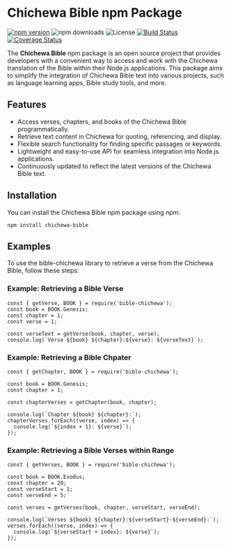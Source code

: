 # Chichewa Bible npm Package

[![npm version](https://img.shields.io/npm/v/chichewa-bible.svg)](https://www.npmjs.com/package/chichewa-bible)
![npm downloads](https://img.shields.io/npm/dt/chichewa-bible.svg)
![License](https://img.shields.io/npm/l/chichewa-bible.svg)
[![Build Status](https://travis-ci.org/your-username/chichewa-bible.svg?branch=master)](https://travis-ci.org/your-username/chichewa-bible)
[![Coverage Status](https://coveralls.io/repos/github/your-username/chichewa-bible/badge.svg?branch=master)](https://coveralls.io/github/your-username/chichewa-bible?branch=master)


The **Chichewa Bible** npm package is an open source project that provides developers with a convenient way to access and work with the Chichewa translation of the Bible within their Node.js applications. This package aims to simplify the integration of Chichewa Bible text into various projects, such as language learning apps, Bible study tools, and more.

## Features

- Access verses, chapters, and books of the Chichewa Bible programmatically.
- Retrieve text content in Chichewa for quoting, referencing, and display.
- Flexible search functionality for finding specific passages or keywords.
- Lightweight and easy-to-use API for seamless integration into Node.js applications.
- Continuously updated to reflect the latest versions of the Chichewa Bible text.

## Installation

You can install the Chichewa Bible npm package using npm:

```
npm install chichewa-bible
```

## Examples
To use the bible-chichewa library to retrieve a verse from the Chichewa Bible, follow these steps:

### Example: Retrieving a Bible Verse
```
const { getVerse, BOOK } = require('bible-chichewa');
const book = BOOK.Genesis;
const chapter = 1;
const verse = 1;

const verseText = getVerse(book, chapter, verse);
console.log(`Verse ${book} ${chapter}:${verse}: ${verseText}`);
```


### Example: Retrieving a Bible Chpater

```
const { getChapter, BOOK } = require('bible-chichewa');

const book = BOOK.Genesis;
const chapter = 1;

const chapterVerses = getChapter(book, chapter);

console.log(`Chapter ${book} ${chapter}:`);
chapterVerses.forEach((verse, index) => {
  console.log(`${index + 1}: ${verse}`);
});

```

### Example: Retrieving a Bible Verses within Range
```
const { getVerses, BOOK } = require('bible-chichewa');

const book = BOOK.Exodus;
const chapter = 20;
const verseStart = 1;
const verseEnd = 5;

const verses = getVerses(book, chapter, verseStart, verseEnd);

console.log(`Verses ${book} ${chapter}:${verseStart}-${verseEnd}:`);
verses.forEach((verse, index) => {
  console.log(`${verseStart + index}: ${verse}`);
});

```